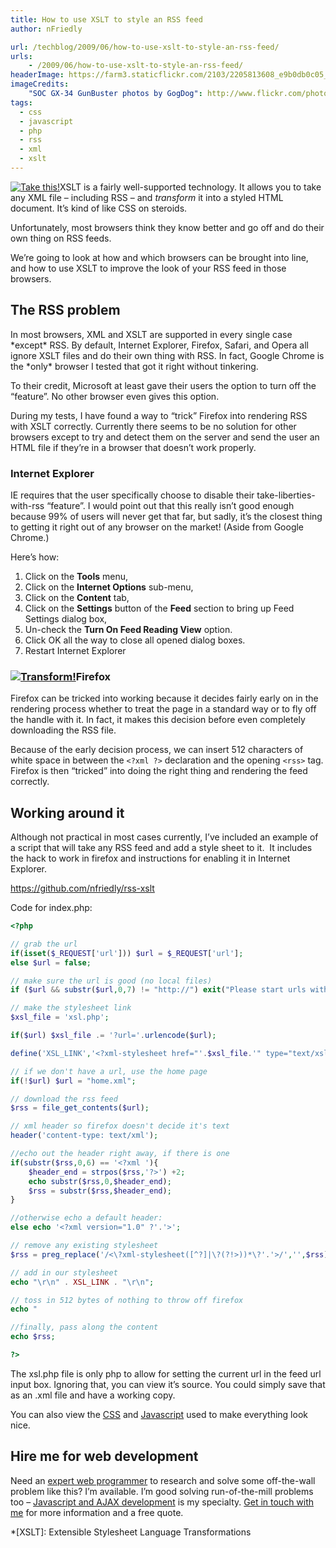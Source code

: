 ```yaml
---
title: How to use XSLT to style an RSS feed
author: nFriedly

url: /techblog/2009/06/how-to-use-xslt-to-style-an-rss-feed/
urls:
    - /2009/06/how-to-use-xslt-to-style-an-rss-feed/
headerImage: https://farm3.staticflickr.com/2103/2205813608_e9b0db0c05_b.jpg
imageCredits:
	"SOC GX-34 GunBuster photos by GogDog": http://www.flickr.com/photos/gogdog/sets/72157603753867140/with/2240855570/
tags:
  - css
  - javascript
  - php
  - rss
  - xml
  - xslt
---
```

[<img class="alignright" src="http://farm3.static.flickr.com/2097/2240855570_4529cf9f6d_m.jpg" alt="Take this!" />][1]XSLT is a fairly well-supported technology. It allows you to take any XML file &#8211; including RSS &#8211; and *transform* it into a styled HTML document. It&#8217;s kind of like CSS on steroids.

Unfortunately, most browsers think they know better and go off and do their own thing on RSS feeds.

We&#8217;re going to look at how and which browsers can be brought into line, and how to use XSLT to improve the look of your RSS feed in those browsers.

<!--more-->

## The RSS problem

In most browsers, XML and XSLT are supported in every single case \*except\* RSS. By default, Internet Explorer, Firefox, Safari, and Opera all ignore XSLT files and do their own thing with RSS. In fact, Google Chrome is the \*only\* browser I tested that got it right without tinkering.

To their credit, Microsoft at least gave their users the option to turn off the &#8220;feature&#8221;. No other browser even gives this option.

During my tests, I have found a way to &#8220;trick&#8221; Firefox into rendering RSS with XSLT correctly. Currently there seems to be no solution for other browsers except to try and detect them on the server and send the user an HTML file if they&#8217;re in a browser that doesn&#8217;t work properly.

### Internet Explorer

IE requires that the user specifically choose to disable their take-liberties-with-rss &#8220;feature&#8221;. I would point out that this really isn&#8217;t good enough because 99% of users will never get that far, but sadly, it&#8217;s the closest thing to getting it right out of any browser on the market! (Aside from Google Chrome.)

Here&#8217;s how:

1.  Click on the **Tools** menu,
2.  Click on the **Internet Options** sub-menu,
3.  Click on the **Content** tab,
4.  Click on the **Settings** button of the **Feed** section to bring up Feed Settings dialog box,
5.  Un-check the **Turn On Feed Reading View** option.
6.  Click OK all the way to close all opened dialog boxes.
7.  Restart Internet Explorer

### [<img class="alignright" src="http://farm3.static.flickr.com/2172/2240065731_86c22f48c1_m.jpg" alt="Transform!" />][2]Firefox

Firefox can be tricked into working because it decides fairly early on in the rendering process whether to treat the page in a standard way or to fly off the handle with it. In fact, it makes this decision before even completely downloading the RSS file.

Because of the early decision process, we can insert 512 characters of white space in between the `<?xml ?>` declaration and the opening `<rss>` tag. Firefox is then &#8220;tricked&#8221; into doing the right thing and rendering the feed correctly.

## Working around it

Although not practical in most cases currently, I&#8217;ve included an example of a script that will take any RSS feed and add a style sheet to it.  It includes the hack to work in firefox and instructions for enabling it in Internet Explorer.

<https://github.com/nfriedly/rss-xslt>

Code for index.php:

``` php
<?php

// grab the url
if(isset($_REQUEST['url'])) $url = $_REQUEST['url'];
else $url = false;

// make sure the url is good (no local files)
if ($url && substr($url,0,7) != "http://") exit("Please start urls with 'http://'");

// make the stylesheet link
$xsl_file = 'xsl.php';

if($url) $xsl_file .= '?url='.urlencode($url);

define('XSL_LINK','<?xml-stylesheet href="'.$xsl_file.'" type="text/xsl" ?>');

// if we don't have a url, use the home page
if(!$url) $url = "home.xml";

// download the rss feed
$rss = file_get_contents($url);

// xml header so firefox doesn't decide it's text
header('content-type: text/xml');

//echo out the header right away, if there is one
if(substr($rss,0,6) == '<?xml '){
	$header_end = strpos($rss,'?>') +2;
	echo substr($rss,0,$header_end);
	$rss = substr($rss,$header_end);
}

//otherwise echo a default header:
else echo '<?xml version="1.0" ?'.'>';

// remove any existing stylesheet
$rss = preg_replace('/<\?xml-stylesheet([^?]|\?(?!>))*\?'.'>/','',$rss);  // uses lookahead

// add in our stylesheet
echo "\r\n" . XSL_LINK . "\r\n";

// toss in 512 bytes of nothing to throw off firefox
echo "                                                                                                                                                                                                                                                                                                                                                                                                                                                                                                                                                                                                                                                                                                 ";

//finally, pass along the content
echo $rss;

?>
```

The xsl.php file is only php to allow for setting the current url in the feed url input box. Ignoring that, you can view it&#8217;s source. You could simply save that as an .xml file and have a working copy.

You can also view the [CSS][3] and [Javascript][4] used to make everything look nice.

## Hire me for web development

Need an [expert web programmer][5] to research and solve some off-the-wall problem like this? I&#8217;m available. I&#8217;m good solving run-of-the-mill problems too &#8211; [Javascript and AJAX development][6] is my specialty. [Get in touch with me][7] for more information and a free quote.

 [1]: http://www.flickr.com/photos/gogdog/2240855570/
 [2]: http://www.flickr.com/photos/gogdog/2240065731/
 [3]: /stuff/rss/theme/style.css
 [4]: /stuff/rss/scripts.js
 [5]: /portfolio
 [6]: /portfolio/#javascript
 [7]: #contact

 *[XSLT]: Extensible Stylesheet Language Transformations
